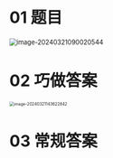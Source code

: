# 01 题目

<img src="https://cvp.oss-cn-shanghai.aliyuncs.com/picgo/202403210900677.png" alt="image-20240321090020544" style="zoom: 80%;" />



# 02 巧做答案

<img src="https://cvp.oss-cn-shanghai.aliyuncs.com/picgo/202403211436115.png" alt="image-20240321143622842" style="zoom:50%;" />



# 03 常规答案

